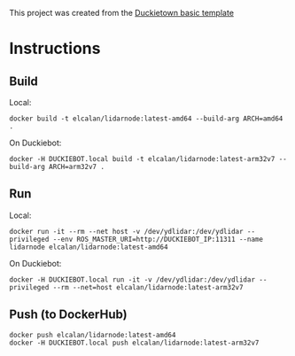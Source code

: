 This project was created from the [Duckietown basic template](https://github.com/duckietown/template-basic)

# Instructions

## Build
Local:
```
docker build -t elcalan/lidarnode:latest-amd64 --build-arg ARCH=amd64 .
```

On Duckiebot:
```
docker -H DUCKIEBOT.local build -t elcalan/lidarnode:latest-arm32v7 --build-arg ARCH=arm32v7 .
```

## Run
Local:
```
docker run -it --rm --net host -v /dev/ydlidar:/dev/ydlidar --privileged --env ROS_MASTER_URI=http://DUCKIEBOT_IP:11311 --name lidarnode elcalan/lidarnode:latest-amd64
```

On Duckiebot:
```
docker -H DUCKIEBOT.local run -it -v /dev/ydlidar:/dev/ydlidar --privileged --rm --net=host elcalan/lidarnode:latest-arm32v7
```

## Push (to DockerHub)
```
docker push elcalan/lidarnode:latest-amd64
docker -H DUCKIEBOT.local push elcalan/lidarnode:latest-arm32v7
```
